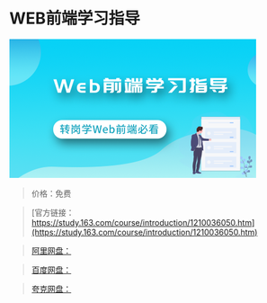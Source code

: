 # WEB前端学习指导

![img](../../../assets/study163/free/071b4e1c4b0c477c912af8ad7fa79dcb.png)

> 价格：免费

> [官方链接：https://study.163.com/course/introduction/1210036050.htm](https://study.163.com/course/introduction/1210036050.htm)

> [阿里网盘：]()

> [百度网盘：]()

> [夸克网盘：]()
